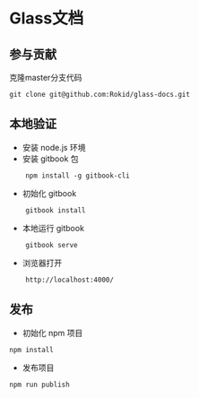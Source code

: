 # Glass文档

## 参与贡献
克隆master分支代码
```
git clone git@github.com:Rokid/glass-docs.git
```

## 本地验证
* 安装 node.js 环境
*  安装 gitbook 包

```
    npm install -g gitbook-cli
```
*  初始化 gitbook

```
    gitbook install
```

* 本地运行 gitbook

```
    gitbook serve
```

* 浏览器打开

```
    http://localhost:4000/
```

## 发布
* 初始化 npm 项目
```
npm install
```
* 发布项目
```
npm run publish
```
